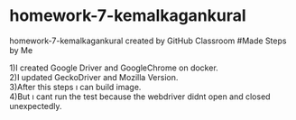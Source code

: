 # homework-7-kemalkagankural
homework-7-kemalkagankural created by GitHub Classroom
#Made Steps by Me

1)I created Google Driver and GoogleChrome on docker.<br/>
2)I updated GeckoDriver and Mozilla Version.<br/>
3)After this steps ı can build image.<br/>
4)But ı cant run the test because the webdriver didnt open and closed unexpectedly.<br/>
